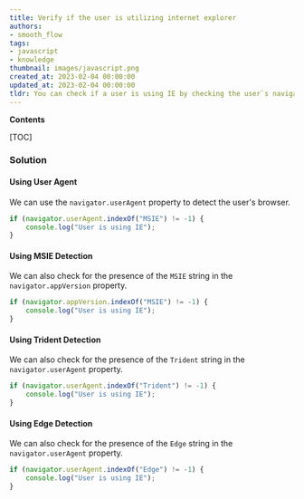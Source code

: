 ```yaml
---
title: Verify if the user is utilizing internet explorer
authors:
- smooth_flow
tags:
- javascript
- knowledge
thumbnail: images/javascript.png
created_at: 2023-02-04 00:00:00
updated_at: 2023-02-04 00:00:00
tldr: You can check if a user is using IE by checking the user`s navigator.userAgent property.
---
```


**Contents**

[TOC]

### Solution

#### Using User Agent

We can use the `navigator.userAgent` property to detect the user's browser.

```javascript
if (navigator.userAgent.indexOf("MSIE") != -1) {
    console.log("User is using IE");
}
```

#### Using MSIE Detection

We can also check for the presence of the `MSIE` string in the `navigator.appVersion` property.

```javascript
if (navigator.appVersion.indexOf("MSIE") != -1) {
    console.log("User is using IE");
}
```

#### Using Trident Detection

We can also check for the presence of the `Trident` string in the `navigator.userAgent` property.

```javascript
if (navigator.userAgent.indexOf("Trident") != -1) {
    console.log("User is using IE");
}
```

#### Using Edge Detection

We can also check for the presence of the `Edge` string in the `navigator.userAgent` property.

```javascript
if (navigator.userAgent.indexOf("Edge") != -1) {
    console.log("User is using IE");
}
```
